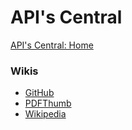 # API's Central

[API&#39;s Central: Home](https://api.kremilly.com)

### Wikis

* [GitHub](https://github.com/kremilly/MyApis/wiki/github)
* [PDFThumb](https://github.com/kremilly/MyApis/wiki/pdfthumb)
* [Wikipedia](https://github.com/kremilly/MyApis/wiki/wikipedia)
